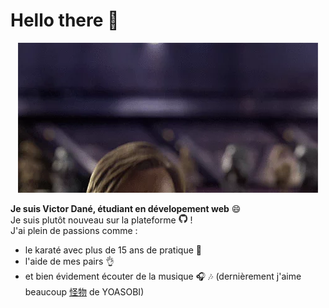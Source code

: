 # Hello there 👋
<div align="center">
<img src="https://github.com/Kaowarstail/Kaowarstail/blob/main/hello_there.gif" alt="Hello There" width="480" height="240" />
</div>

**Je suis Victor Dané, étudiant en dévelopement web** 😄  
Je suis plutôt nouveau sur la plateforme 
<img src="https://github.com/Kaowarstail/Kaowarstail/blob/main/github_logo.gif" alt="logo github" width="15" height="15" /> !  
J'ai plein de passions comme :
* le karaté avec plus de 15 ans de pratique 🥋
* l'aide de mes pairs 👌
* et bien évidement écouter de la musique 🎧 🎶 (dernièrement j'aime beaucoup [怪物](https://youtu.be/dy90tA3TT1c) de YOASOBI)



<!--
**Kaowarstail/Kaowarstail** is a ✨ _special_ ✨ repository because its `README.md` (this file) appears on your GitHub profile.

Here are some ideas to get you started:

- 🔭 I’m currently working on ...
- 🌱 I’m currently learning ...
- 👯 I’m looking to collaborate on ...
- 🤔 I’m looking for help with ...
- 💬 Ask me about ...
- 📫 How to reach me: ...
- 😄 Pronouns: ...
- ⚡ Fun fact: ...
-->
